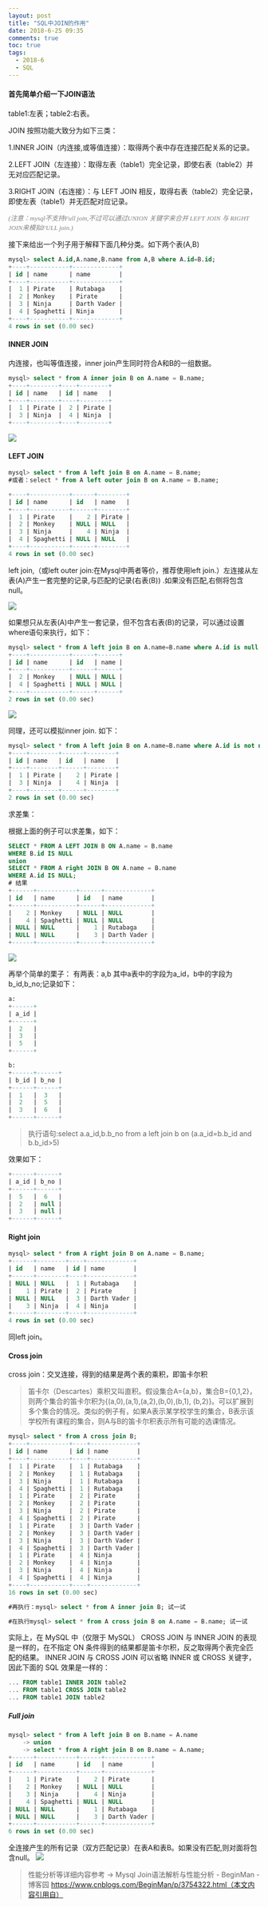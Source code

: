 ```yaml
---
layout: post
title: "SQL中JOIN的作用"
date: 2018-6-25 09:35
comments: true
toc: true
tags:
  - 2018-6
  - SQL
---
```


#### 首先简单介绍一下JOIN语法
table1:左表；table2:右表。

JOIN 按照功能大致分为如下三类：

1.INNER JOIN（内连接,或等值连接）：取得两个表中存在连接匹配关系的记录。

2.LEFT JOIN（左连接）：取得左表（table1）完全记录，即使右表（table2）并无对应匹配记录。

3.RIGHT JOIN（右连接）：与 LEFT JOIN 相反，取得右表（table2）完全记录，即使左表（table1）并无匹配对应记录。

<font color=gray size=2 face="微软雅黑">_(注意：mysql不支持Full join,不过可以通过UNION 关键字来合并 LEFT JOIN 与 RIGHT JOIN来模拟FULL join.)_</font>

<!--more-->

接下来给出一个列子用于解释下面几种分类。如下两个表(A,B)

``` sql
mysql> select A.id,A.name,B.name from A,B where A.id=B.id;
+----+-----------+-------------+
| id | name      | name        |
+----+-----------+-------------+
|  1 | Pirate    | Rutabaga    |
|  2 | Monkey    | Pirate      |
|  3 | Ninja     | Darth Vader |
|  4 | Spaghetti | Ninja       |
+----+-----------+-------------+
4 rows in set (0.00 sec)
```

#### INNER JOIN
内连接，也叫等值连接，inner join产生同时符合A和B的一组数据。

``` sql
mysql> select * from A inner join B on A.name = B.name;
+----+--------+----+--------+
| id | name   | id | name   |
+----+--------+----+--------+
|  1 | Pirate |  2 | Pirate |
|  3 | Ninja  |  4 | Ninja  |
+----+--------+----+--------+
```

![](/assets/blogImg/DP-180625-01.png)


#### LEFT JOIN
``` sql
mysql> select * from A left join B on A.name = B.name;
#或者：select * from A left outer join B on A.name = B.name;

+----+-----------+------+--------+
| id | name      | id   | name   |
+----+-----------+------+--------+
|  1 | Pirate    |    2 | Pirate |
|  2 | Monkey    | NULL | NULL   |
|  3 | Ninja     |    4 | Ninja  |
|  4 | Spaghetti | NULL | NULL   |
+----+-----------+------+--------+
4 rows in set (0.00 sec)
```
left join,（或left outer join:在Mysql中两者等价，推荐使用left join.）左连接从左表(A)产生一套完整的记录,与匹配的记录(右表(B)) .如果没有匹配,右侧将包含null。

![](/assets/blogImg/DP-180625-02.png)

如果想只从左表(A)中产生一套记录，但不包含右表(B)的记录，可以通过设置where语句来执行，如下：

``` sql
mysql> select * from A left join B on A.name=B.name where A.id is null or B.id is null;
+----+-----------+------+------+
| id | name      | id   | name |
+----+-----------+------+------+
|  2 | Monkey    | NULL | NULL |
|  4 | Spaghetti | NULL | NULL |
+----+-----------+------+------+
2 rows in set (0.00 sec)
```

![](/assets/blogImg/DP-180625-03.png)

同理，还可以模拟inner join. 如下：

``` sql
mysql> select * from A left join B on A.name=B.name where A.id is not null and B.id is not null;
+----+--------+------+--------+
| id | name   | id   | name   |
+----+--------+------+--------+
|  1 | Pirate |    2 | Pirate |
|  3 | Ninja  |    4 | Ninja  |
+----+--------+------+--------+
2 rows in set (0.00 sec)
```

求差集：

根据上面的例子可以求差集，如下：

``` sql
SELECT * FROM A LEFT JOIN B ON A.name = B.name
WHERE B.id IS NULL
union
SELECT * FROM A right JOIN B ON A.name = B.name
WHERE A.id IS NULL;
# 结果
+------+-----------+------+-------------+
| id   | name      | id   | name        |
+------+-----------+------+-------------+
|    2 | Monkey    | NULL | NULL        |
|    4 | Spaghetti | NULL | NULL        |
| NULL | NULL      |    1 | Rutabaga    |
| NULL | NULL      |    3 | Darth Vader |
+------+-----------+------+-------------+
```

![](/assets/blogImg/DP-180625-04.png)

再举个简单的栗子：
有两表：a,b
其中a表中的字段为a_id，b中的字段为b_id,b_no;记录如下：

 ``` sql
 a:
 +------+
 | a_id |
 +------+
 |  2   |
 |  3   |
 |  5   |
 +------+

 b:
 +------+------+
 | b_id | b_no |
 +------+------+
 |  1   |  3   |
 |  2   |  5   |
 |  3   |  6   |
 +------+------+
```

> 执行语句:select a.a_id,b.b_no from a left join b on (a.a_id=b.b_id and b.b_id>5)

效果如下：

``` sql
+------+------+
| a_id | b_no |
+------+------+
|  5   |  6   |
|  2   | null |
|  3   | null |
+------+------+
```

#### Right join

``` sql
mysql> select * from A right join B on A.name = B.name;
+------+--------+----+-------------+
| id   | name   | id | name        |
+------+--------+----+-------------+
| NULL | NULL   |  1 | Rutabaga    |
|    1 | Pirate |  2 | Pirate      |
| NULL | NULL   |  3 | Darth Vader |
|    3 | Ninja  |  4 | Ninja       |
+------+--------+----+-------------+
4 rows in set (0.00 sec)
```

同left join。

#### Cross join
cross join：交叉连接，得到的结果是两个表的乘积，即笛卡尔积
> 笛卡尔（Descartes）乘积又叫直积。假设集合A={a,b}，集合B={0,1,2}，则两个集合的笛卡尔积为{(a,0),(a,1),(a,2),(b,0),(b,1), (b,2)}。可以扩展到多个集合的情况。类似的例子有，如果A表示某学校学生的集合，B表示该学校所有课程的集合，则A与B的笛卡尔积表示所有可能的选课情况。

``` sql
mysql> select * from A cross join B;
+----+-----------+----+-------------+
| id | name      | id | name        |
+----+-----------+----+-------------+
|  1 | Pirate    |  1 | Rutabaga    |
|  2 | Monkey    |  1 | Rutabaga    |
|  3 | Ninja     |  1 | Rutabaga    |
|  4 | Spaghetti |  1 | Rutabaga    |
|  1 | Pirate    |  2 | Pirate      |
|  2 | Monkey    |  2 | Pirate      |
|  3 | Ninja     |  2 | Pirate      |
|  4 | Spaghetti |  2 | Pirate      |
|  1 | Pirate    |  3 | Darth Vader |
|  2 | Monkey    |  3 | Darth Vader |
|  3 | Ninja     |  3 | Darth Vader |
|  4 | Spaghetti |  3 | Darth Vader |
|  1 | Pirate    |  4 | Ninja       |
|  2 | Monkey    |  4 | Ninja       |
|  3 | Ninja     |  4 | Ninja       |
|  4 | Spaghetti |  4 | Ninja       |
+----+-----------+----+-------------+
16 rows in set (0.00 sec)

#再执行：mysql> select * from A inner join B; 试一试

#在执行mysql> select * from A cross join B on A.name = B.name; 试一试
```

实际上，在 MySQL 中（仅限于 MySQL） CROSS JOIN 与 INNER JOIN 的表现是一样的，在不指定 ON 条件得到的结果都是笛卡尔积，反之取得两个表完全匹配的结果。
INNER JOIN 与 CROSS JOIN 可以省略 INNER 或 CROSS 关键字，因此下面的 SQL 效果是一样的：

``` sql
... FROM table1 INNER JOIN table2
... FROM table1 CROSS JOIN table2
... FROM table1 JOIN table2
```

##### Full join

``` sql
mysql> select * from A left join B on B.name = A.name
    -> union
    -> select * from A right join B on B.name = A.name;
+------+-----------+------+-------------+
| id   | name      | id   | name        |
+------+-----------+------+-------------+
|    1 | Pirate    |    2 | Pirate      |
|    2 | Monkey    | NULL | NULL        |
|    3 | Ninja     |    4 | Ninja       |
|    4 | Spaghetti | NULL | NULL        |
| NULL | NULL      |    1 | Rutabaga    |
| NULL | NULL      |    3 | Darth Vader |
+------+-----------+------+-------------+
6 rows in set (0.00 sec)
```

全连接产生的所有记录（双方匹配记录）在表A和表B。如果没有匹配,则对面将包含null。
![](/assets/blogImg/DP-180625-05.png)

> 性能分析等详细内容参考 → Mysql Join语法解析与性能分析 - BeginMan - 博客园 https://www.cnblogs.com/BeginMan/p/3754322.html（本文内容引用自）
